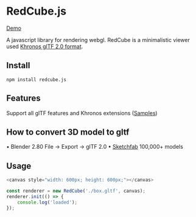 # RedCube.js

[Demo](https://reon90.github.io/redcube/)

A javascript library for rendering webgl. RedCube is a minimalistic viewer used [Khronos glTF 2.0 format](https://github.com/KhronosGroup/glTF/tree/master/specification/2.0).

## Install
```
npm install redcube.js
```

## Features

Support all glTF features and Khronos extensions ([Samples](https://github.com/KhronosGroup/glTF-Sample-Models/tree/master/2.0))

## How to convert 3D model to gltf

&bull; Blender 2.80 File -> Export -> glTF 2.0
&bull; [Sketchfab](https://sketchfab.com/models?features=downloadable&sort_by=-likeCount) 100,000+ models

## Usage

```js
<canvas style="width: 600px; height: 600px;"></canvas>

const renderer = new RedCube('./box.gltf', canvas);
renderer.init(() => {
    console.log('loaded');
});
```
